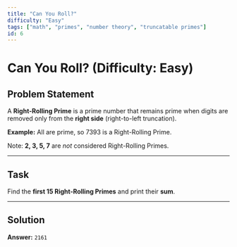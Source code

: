 ```yaml
---
title: "Can You Roll?"
difficulty: "Easy"
tags: ["math", "primes", "number theory", "truncatable primes"]
id: 6
---
```


# Can You Roll?  (Difficulty: Easy)

## Problem Statement

A **Right-Rolling Prime** is a prime number that remains prime when digits are removed only from the **right side** (right-to-left truncation).  

**Example:**
All are prime, so 7393 is a Right-Rolling Prime.

Note: **2, 3, 5, 7** are *not* considered Right-Rolling Primes.

---

## Task

Find the **first 15 Right-Rolling Primes** and print their **sum**.

---

## Solution

**Answer:** `2161`
